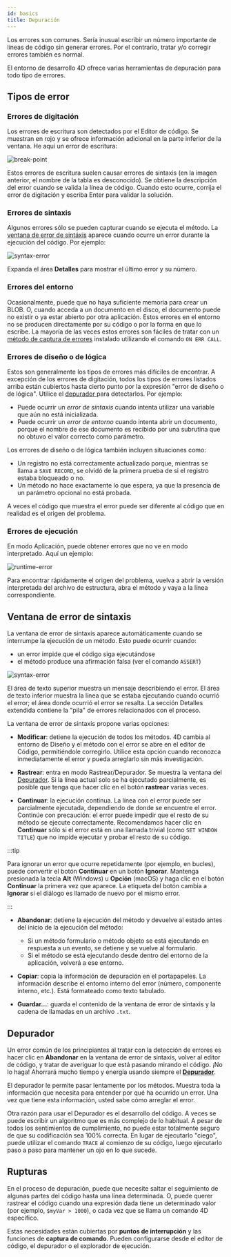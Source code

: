 ```yaml
---
id: basics
title: Depuración
---
```


Los errores son comunes. Sería inusual escribir un número importante de líneas de código sin generar errores. Por el contrario, tratar y/o corregir errores también es normal.

El entorno de desarrollo 4D ofrece varias herramientas de depuración para todo tipo de errores.

## Tipos de error

### Errores de digitación

Los errores de escritura son detectados por el Editor de código. Se muestran en rojo y se ofrece información adicional en la parte inferior de la ventana. He aquí un error de escritura:

![break-point](../assets/en/Debugging/typing-error.png)

Estos errores de escritura suelen causar errores de sintaxis (en la imagen anterior, el nombre de la tabla es desconocido). Se obtiene la descripción del error cuando se valida la línea de código. Cuando esto ocurre, corrija el error de digitación y escriba Enter para validar la solución.

### Errores de sintaxis

Algunos errores sólo se pueden capturar cuando se ejecuta el método. La [ventana de error de sintáxis](#syntax-error-window) aparece cuando ocurre un error durante la ejecución del código. Por ejemplo:

![syntax-error](../assets/en/Debugging/syntax-error.png)

Expanda el área **Detalles** para mostrar el último error y su número.

### Errores del entorno

Ocasionalmente, puede que no haya suficiente memoria para crear un BLOB. O, cuando acceda a un documento en el disco, el documento puede no existir o ya estar abierto por otra aplicación. Estos errores en el entorno no se producen directamente por su código o por la forma en que lo escribe. La mayoría de las veces estos errores son fáciles de tratar con un [método de captura de errores](Concepts/error-handling.md) instalado utilizando el comando `ON ERR CALL`.

### Errores de diseño o de lógica

Estos son generalmente los tipos de errores más difíciles de encontrar. A excepción de los errores de digitación, todos los tipos de errores listados arriba están cubiertos hasta cierto punto por la expresión "error de diseño o de lógica". Utilice el [depurador ](debugger.md) para detectarlos. Por ejemplo:

 - Puede ocurrir un *error de sintaxis* cuando intenta utilizar una variable que aún no está inicializada.
 - Puede ocurrir un *error de entorno* cuando intenta abrir un documento, porque el nombre de ese documento es recibido por una subrutina que no obtuvo el valor correcto como parámetro.

Los errores de diseño o de lógica también incluyen situaciones como:

 - Un registro no está correctamente actualizado porque, mientras se llama a `SAVE RECORD`, se olvidó de la primera prueba de si el registro estaba bloqueado o no.
 - Un método no hace exactamente lo que espera, ya que la presencia de un parámetro opcional no está probada.

A veces el código que muestra el error puede ser diferente al código que en realidad es el origen del problema.

### Errores de ejecución

En modo Aplicación, puede obtener errores que no ve en modo interpretado. Aquí un ejemplo:

![runtime-error](../assets/en/Debugging/runtimeError.png)

Para encontrar rápidamente el origen del problema, vuelva a abrir la versión interpretada del archivo de estructura, abra el método y vaya a la línea correspondiente.

## Ventana de error de sintaxis

La ventana de error de sintaxis aparece automáticamente cuando se interrumpe la ejecución de un método. Esto puede ocurrir cuando:

 - un error impide que el código siga ejecutándose
 - el método produce una afirmación falsa (ver el comando `ASSERT`)

![syntax-error](../assets/en/Debugging/syntax-error.png)

El área de texto superior muestra un mensaje describiendo el error. El área de texto inferior muestra la línea que se estaba ejecutando cuando ocurrió el error; el área donde ocurrió el error se resalta. La sección Detalles extendida contiene la "pila" de errores relacionados con el proceso.

La ventana de error de sintaxis propone varias opciones:

 - **Modificar**: detiene la ejecución de todos los métodos. 4D cambia al entorno de Diseño y el método con el error se abre en el editor de Código, permitiéndole corregirlo. Utilice esta opción cuando reconozca inmediatamente el error y pueda arreglarlo sin más investigación.

 - **Rastrear**: entra en modo Rastrear/Depurador. Se muestra la ventana del [Depurador](debugger.md). Si la línea actual solo se ha ejecutado parcialmente, es posible que tenga que hacer clic en el botón **rastrear** varias veces.

 - **Continuar**: la ejecución continua. La línea con el error puede ser parcialmente ejecutada, dependiendo de donde se encuentre el error. Continúe con precaución: el error puede impedir que el resto de su método se ejecute correctamente. Recomendamos hacer clic en **Continuar** sólo si el error está en una llamada trivial (como `SET WINDOW TITLE`) que no impide ejecutar y probar el resto de su código.

:::tip

Para ignorar un error que ocurre repetidamente (por ejemplo, en bucles), puede convertir el botón **Continuar** en un botón **Ignorar**. Mantenga presionada la tecla **Alt** (Windows) u **Opción** (macOS) y haga clic en el botón **Continuar** la primera vez que aparece. La etiqueta del botón cambia a **Ignorar** si el diálogo es llamado de nuevo por el mismo error.

:::

 - **Abandonar**: detiene la ejecución del método y devuelve al estado antes del inicio de la ejecución del método:

     - Si un método formulario o método objeto se está ejecutando en respuesta a un evento, se detiene y se vuelve al formulario.
     - Si el método se está ejecutando desde dentro del entorno de la aplicación, volverá a ese entorno.

 - **Copiar**: copia la información de depuración en el portapapeles. La información describe el entorno interno del error (número, componente interno, etc.). Está formateado como texto tabulado.

 - **Guardar...**: guarda el contenido de la ventana de error de sintaxis y la cadena de llamadas en un archivo `.txt`.

## Depurador

Un error común de los principiantes al tratar con la detección de errores es hacer clic en **Abandonar** en la ventana de error de sintaxis, volver al editor de código, y tratar de averiguar lo que está pasando mirando el código. ¡No lo haga! Ahorrará mucho tiempo y energía usando siempre el [**Depurador**](debugger.md).

El depurador le permite pasar lentamente por los métodos. Muestra toda la información que necesita para entender por qué ha ocurrido un error. Una vez que tiene esta información, usted sabe cómo arreglar el error.

Otra razón para usar el Depurador es el desarrollo del código. A veces se puede escribir un algoritmo que es más complejo de lo habitual. A pesar de todos los sentimientos de cumplimiento, no puede estar totalmente seguro de que su codificación sea 100% correcta. En lugar de ejecutarlo "ciego", puede utilizar el comando `TRACE` al comienzo de su código, luego ejecutarlo paso a paso para mantener un ojo en lo que sucede.

## Rupturas

En el proceso de depuración, puede que necesite saltar el seguimiento de algunas partes del código hasta una línea determinada. O, puede querer rastrear el código cuando una expresión dada tiene un determinado valor (por ejemplo, `$myVar > 1000`), o cada vez que se llama un comando 4D específico.

Estas necesidades están cubiertas por **puntos de interrupción** y las funciones de **captura de comando**. Pueden configurarse desde el editor de código, el depurador o el explorador de ejecución.